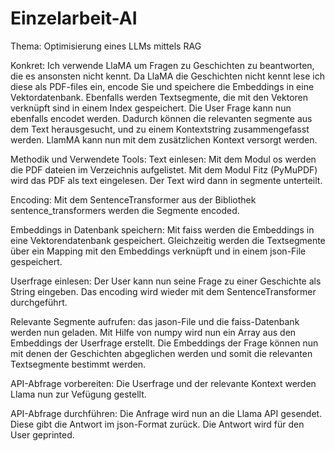 # Einzelarbeit-AI
Thema: Optimisierung eines LLMs mittels RAG

Konkret: 
Ich verwende LlaMA um Fragen zu Geschichten zu beantworten, die es ansonsten nicht kennt.
Da LlaMA die Geschichten nicht kennt lese ich diese als PDF-files ein, encode Sie und speichere die Embeddings in eine Vektordatenbank.
Ebenfalls werden Textsegmente, die mit den Vektoren verknüpft sind in einem Index gespeichert.
Die User Frage kann nun ebenfalls encodet werden. Dadurch können die relevanten segmente aus dem Text herausgesucht, und zu einem Kontextstring zusammengefasst werden.
LlamMA kann nun mit dem zusätzlichen Kontext versorgt werden.

Methodik und Verwendete Tools:
Text einlesen:
Mit dem Modul os werden die PDF dateien im Verzeichnis aufgelistet. Mit dem Modul Fitz (PyMuPDF) wird das PDF als text eingelesen.
Der Text wird dann in segmente unterteilt.

Encoding:
Mit dem SentenceTransformer aus der Bibliothek sentence_transformers werden die Segmente encoded.

Embeddings in Datenbank speichern:
Mit faiss werden die Embeddings in eine Vektorendatenbank gespeichert.
Gleichzeitig werden die Textsegmente über ein Mapping mit den Embeddings verknüpft und in einem json-File gespeichert.

Userfrage einlesen:
Der User kann nun seine Frage zu einer Geschichte als String eingeben.
Das encoding wird wieder mit dem SentenceTransformer durchgeführt.

Relevante Segmente aufrufen:
das jason-File und die faiss-Datenbank werden nun geladen.
Mit Hilfe von numpy wird nun ein Array aus den Embeddings der Userfrage erstellt.
Die Embeddings der Frage können nun mit denen der Geschichten abgeglichen werden und somit die relevanten Textsegmente bestimmt werden.

API-Abfrage vorbereiten:
Die Userfrage und der relevante Kontext werden Llama nun zur Vefügung gestellt.

API-Abfrage durchführen:
Die Anfrage wird nun an die Llama API gesendet. Diese gibt die Antwort im json-Format zurück.
Die Antwort wird für den User geprinted.
  
  
